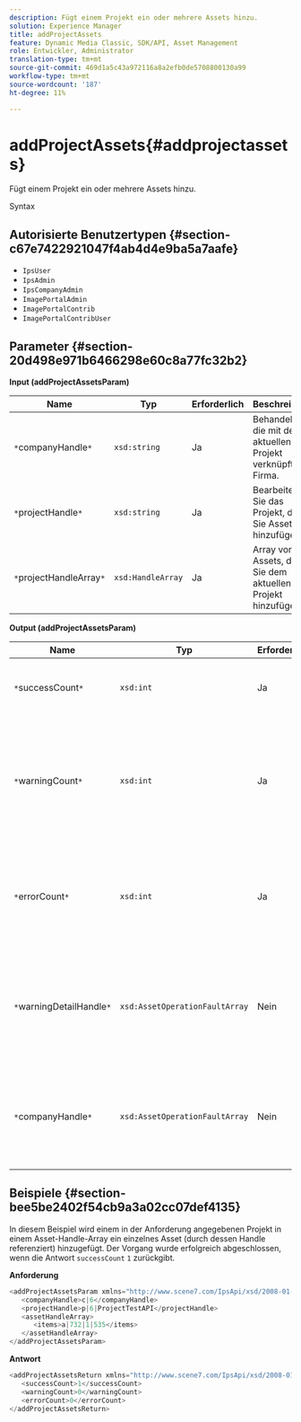 ```yaml
---
description: Fügt einem Projekt ein oder mehrere Assets hinzu.
solution: Experience Manager
title: addProjectAssets
feature: Dynamic Media Classic, SDK/API, Asset Management
role: Entwickler, Administrator
translation-type: tm+mt
source-git-commit: 469d1a5c43a972116a8a2efb0de5708800130a99
workflow-type: tm+mt
source-wordcount: '187'
ht-degree: 11%

---
```



# addProjectAssets{#addprojectassets}

Fügt einem Projekt ein oder mehrere Assets hinzu.

Syntax

## Autorisierte Benutzertypen {#section-c67e7422921047f4ab4d4e9ba5a7aafe}

* `IpsUser`
* `IpsAdmin`
* `IpsCompanyAdmin`
* `ImagePortalAdmin`
* `ImagePortalContrib`
* `ImagePortalContribUser`

## Parameter {#section-20d498e971b6466298e60c8a77fc32b2}

**Input (addProjectAssetsParam)**

| Name | Typ | Erforderlich | Beschreibung |
|---|---|---|---|
| `*`companyHandle`*` | `xsd:string` | Ja | Behandeln Sie die mit dem aktuellen Projekt verknüpfte Firma. |
| `*`projectHandle`*` | `xsd:string` | Ja | Bearbeiten Sie das Projekt, dem Sie Assets hinzufügen. |
| `*`projectHandleArray`*` | `xsd:HandleArray` | Ja | Array von Assets, die Sie dem aktuellen Projekt hinzufügen. |

**Output (addProjectAssetsParam)**

| Name | Typ | Erforderlich | Beschreibung |
|---|---|---|---|
| `*`successCount`*` | `xsd:int` | Ja | Die Anzahl der erfolgreich hinzugefügten Assets. |
| `*`warningCount`*` | `xsd:int` | Ja | Die Anzahl der Warnungen, die beim Versuch des Vorgangs generiert wurden, Assets zu einem Projekt hinzuzufügen. |
| `*`errorCount`*` | `xsd:int` | Ja | Die Anzahl der Fehler, die beim Versuch des Vorgangs generiert wurden, Assets zu einem Projekt hinzuzufügen. |
| `*`warningDetailHandle`*` | `xsd:AssetOperationFaultArray` | Nein | Array von Warnungen, die von Assets generiert wurden, wenn der Vorgang versuchte, sie einem Projekt hinzuzufügen. |
| `*`companyHandle`*` | `xsd:AssetOperationFaultArray` | Nein | Array von Fehlern, die von Assets generiert wurden, wenn der Vorgang versuchte, sie einem Projekt hinzuzufügen. |

## Beispiele {#section-bee5be2402f54cb9a3a02cc07def4135}

In diesem Beispiel wird einem in der Anforderung angegebenen Projekt in einem Asset-Handle-Array ein einzelnes Asset (durch dessen Handle referenziert) hinzugefügt. Der Vorgang wurde erfolgreich abgeschlossen, wenn die Antwort `successCount` `1` zurückgibt.

**Anforderung**

```java
<addProjectAssetsParam xmlns="http://www.scene7.com/IpsApi/xsd/2008-01-15">
   <companyHandle>c|6</companyHandle>
   <projectHandle>p|6|ProjectTestAPI</projectHandle>
   <assetHandleArray>
      <items>a|732|1|535</items>
   </assetHandleArray>
</addProjectAssetsParam>
```

**Antwort**

```java
<addProjectAssetsReturn xmlns="http://www.scene7.com/IpsApi/xsd/2008-01-15">
   <successCount>1</successCount>
   <warningCount>0</warningCount>
   <errorCount>0</errorCount>
</addProjectAssetsReturn>
```

